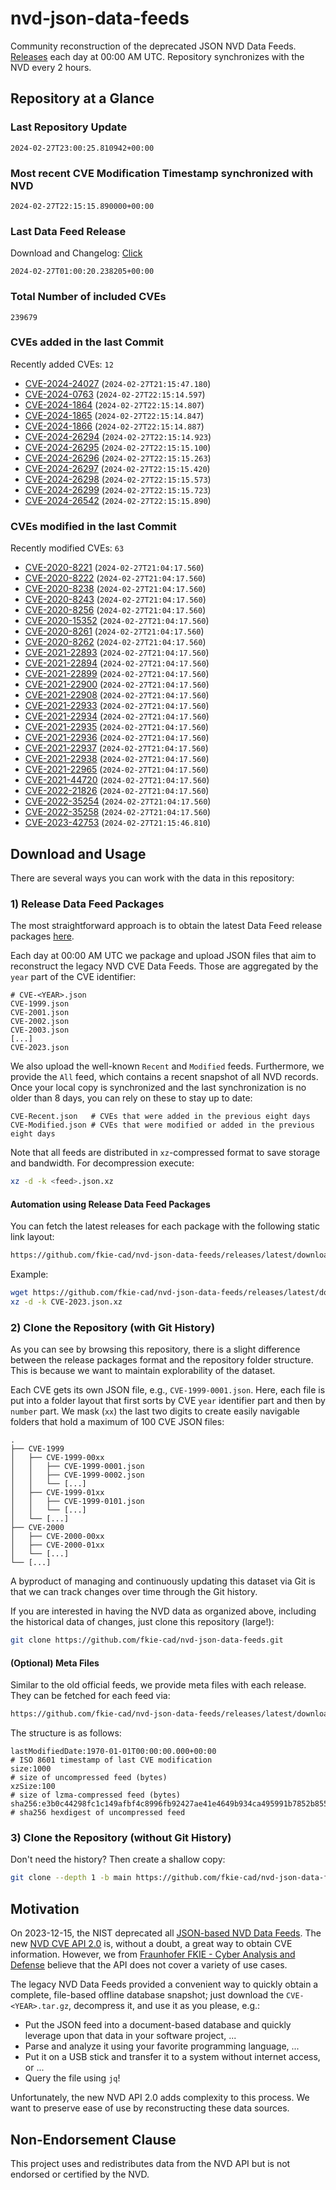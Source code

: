 # nvd-json-data-feeds

Community reconstruction of the deprecated JSON NVD Data Feeds. 
[Releases](https://github.com/fkie-cad/nvd-json-data-feeds/releases/latest) each day at 00:00 AM UTC.
Repository synchronizes with the NVD every 2 hours.

## Repository at a Glance

### Last Repository Update

```plain
2024-02-27T23:00:25.810942+00:00
```

### Most recent CVE Modification Timestamp synchronized with NVD

```plain
2024-02-27T22:15:15.890000+00:00
```

### Last Data Feed Release

Download and Changelog: [Click](https://github.com/fkie-cad/nvd-json-data-feeds/releases/latest)

```plain
2024-02-27T01:00:20.238205+00:00
```

### Total Number of included CVEs

```plain
239679
```

### CVEs added in the last Commit

Recently added CVEs: `12`

* [CVE-2024-24027](CVE-2024/CVE-2024-240xx/CVE-2024-24027.json) (`2024-02-27T21:15:47.180`)
* [CVE-2024-0763](CVE-2024/CVE-2024-07xx/CVE-2024-0763.json) (`2024-02-27T22:15:14.597`)
* [CVE-2024-1864](CVE-2024/CVE-2024-18xx/CVE-2024-1864.json) (`2024-02-27T22:15:14.807`)
* [CVE-2024-1865](CVE-2024/CVE-2024-18xx/CVE-2024-1865.json) (`2024-02-27T22:15:14.847`)
* [CVE-2024-1866](CVE-2024/CVE-2024-18xx/CVE-2024-1866.json) (`2024-02-27T22:15:14.887`)
* [CVE-2024-26294](CVE-2024/CVE-2024-262xx/CVE-2024-26294.json) (`2024-02-27T22:15:14.923`)
* [CVE-2024-26295](CVE-2024/CVE-2024-262xx/CVE-2024-26295.json) (`2024-02-27T22:15:15.100`)
* [CVE-2024-26296](CVE-2024/CVE-2024-262xx/CVE-2024-26296.json) (`2024-02-27T22:15:15.263`)
* [CVE-2024-26297](CVE-2024/CVE-2024-262xx/CVE-2024-26297.json) (`2024-02-27T22:15:15.420`)
* [CVE-2024-26298](CVE-2024/CVE-2024-262xx/CVE-2024-26298.json) (`2024-02-27T22:15:15.573`)
* [CVE-2024-26299](CVE-2024/CVE-2024-262xx/CVE-2024-26299.json) (`2024-02-27T22:15:15.723`)
* [CVE-2024-26542](CVE-2024/CVE-2024-265xx/CVE-2024-26542.json) (`2024-02-27T22:15:15.890`)


### CVEs modified in the last Commit

Recently modified CVEs: `63`

* [CVE-2020-8221](CVE-2020/CVE-2020-82xx/CVE-2020-8221.json) (`2024-02-27T21:04:17.560`)
* [CVE-2020-8222](CVE-2020/CVE-2020-82xx/CVE-2020-8222.json) (`2024-02-27T21:04:17.560`)
* [CVE-2020-8238](CVE-2020/CVE-2020-82xx/CVE-2020-8238.json) (`2024-02-27T21:04:17.560`)
* [CVE-2020-8243](CVE-2020/CVE-2020-82xx/CVE-2020-8243.json) (`2024-02-27T21:04:17.560`)
* [CVE-2020-8256](CVE-2020/CVE-2020-82xx/CVE-2020-8256.json) (`2024-02-27T21:04:17.560`)
* [CVE-2020-15352](CVE-2020/CVE-2020-153xx/CVE-2020-15352.json) (`2024-02-27T21:04:17.560`)
* [CVE-2020-8261](CVE-2020/CVE-2020-82xx/CVE-2020-8261.json) (`2024-02-27T21:04:17.560`)
* [CVE-2020-8262](CVE-2020/CVE-2020-82xx/CVE-2020-8262.json) (`2024-02-27T21:04:17.560`)
* [CVE-2021-22893](CVE-2021/CVE-2021-228xx/CVE-2021-22893.json) (`2024-02-27T21:04:17.560`)
* [CVE-2021-22894](CVE-2021/CVE-2021-228xx/CVE-2021-22894.json) (`2024-02-27T21:04:17.560`)
* [CVE-2021-22899](CVE-2021/CVE-2021-228xx/CVE-2021-22899.json) (`2024-02-27T21:04:17.560`)
* [CVE-2021-22900](CVE-2021/CVE-2021-229xx/CVE-2021-22900.json) (`2024-02-27T21:04:17.560`)
* [CVE-2021-22908](CVE-2021/CVE-2021-229xx/CVE-2021-22908.json) (`2024-02-27T21:04:17.560`)
* [CVE-2021-22933](CVE-2021/CVE-2021-229xx/CVE-2021-22933.json) (`2024-02-27T21:04:17.560`)
* [CVE-2021-22934](CVE-2021/CVE-2021-229xx/CVE-2021-22934.json) (`2024-02-27T21:04:17.560`)
* [CVE-2021-22935](CVE-2021/CVE-2021-229xx/CVE-2021-22935.json) (`2024-02-27T21:04:17.560`)
* [CVE-2021-22936](CVE-2021/CVE-2021-229xx/CVE-2021-22936.json) (`2024-02-27T21:04:17.560`)
* [CVE-2021-22937](CVE-2021/CVE-2021-229xx/CVE-2021-22937.json) (`2024-02-27T21:04:17.560`)
* [CVE-2021-22938](CVE-2021/CVE-2021-229xx/CVE-2021-22938.json) (`2024-02-27T21:04:17.560`)
* [CVE-2021-22965](CVE-2021/CVE-2021-229xx/CVE-2021-22965.json) (`2024-02-27T21:04:17.560`)
* [CVE-2021-44720](CVE-2021/CVE-2021-447xx/CVE-2021-44720.json) (`2024-02-27T21:04:17.560`)
* [CVE-2022-21826](CVE-2022/CVE-2022-218xx/CVE-2022-21826.json) (`2024-02-27T21:04:17.560`)
* [CVE-2022-35254](CVE-2022/CVE-2022-352xx/CVE-2022-35254.json) (`2024-02-27T21:04:17.560`)
* [CVE-2022-35258](CVE-2022/CVE-2022-352xx/CVE-2022-35258.json) (`2024-02-27T21:04:17.560`)
* [CVE-2023-42753](CVE-2023/CVE-2023-427xx/CVE-2023-42753.json) (`2024-02-27T21:15:46.810`)


## Download and Usage

There are several ways you can work with the data in this repository:

### 1) Release Data Feed Packages

The most straightforward approach is to obtain the latest Data Feed release packages [here](https://github.com/fkie-cad/nvd-json-data-feeds/releases/latest).

Each day at 00:00 AM UTC we package and upload JSON files that aim to reconstruct the legacy NVD CVE Data Feeds.
Those are aggregated by the `year` part of the CVE identifier:

```
# CVE-<YEAR>.json
CVE-1999.json
CVE-2001.json
CVE-2002.json
CVE-2003.json
[...]
CVE-2023.json
```

We also upload the well-known `Recent` and `Modified` feeds.
Furthermore, we provide the `All` feed, which contains a recent snapshot of all NVD records.
Once your local copy is synchronized and the last synchronization is no older than 8 days, you can rely on these to stay up to date:

```plain
CVE-Recent.json   # CVEs that were added in the previous eight days
CVE-Modified.json # CVEs that were modified or added in the previous eight days
```

Note that all feeds are distributed in `xz`-compressed format to save storage and bandwidth.
For decompression execute:

```sh
xz -d -k <feed>.json.xz
```


#### Automation using Release Data Feed Packages

You can fetch the latest releases for each package with the following static link layout:

```sh
https://github.com/fkie-cad/nvd-json-data-feeds/releases/latest/download/CVE-<YEAR>.json.xz
```

Example:

```sh
wget https://github.com/fkie-cad/nvd-json-data-feeds/releases/latest/download/CVE-2023.json.xz
xz -d -k CVE-2023.json.xz
```



### 2) Clone the Repository (with Git History)

As you can see by browsing this repository, there is a slight difference between the release packages format and the repository folder structure.
This is because we want to maintain explorability of the dataset.

Each CVE gets its own JSON file, e.g., `CVE-1999-0001.json`.
Here, each file is put into a folder layout that first sorts by CVE `year` identifier part and then by `number` part.
We mask (`xx`) the last two digits to create easily navigable folders that hold a maximum of 100 CVE JSON files:

```plain
.
├── CVE-1999
│   ├── CVE-1999-00xx
│   │   ├── CVE-1999-0001.json
│   │   ├── CVE-1999-0002.json
│   │   └── [...]
│   ├── CVE-1999-01xx
│   │   ├── CVE-1999-0101.json
│   │   └── [...]
│   └── [...]
├── CVE-2000
│   ├── CVE-2000-00xx
│   ├── CVE-2000-01xx
│   └── [...]
└── [...]
```

A byproduct of managing and continuously updating this dataset via Git is that we can track changes over time through the Git history.

If you are interested in having the NVD data as organized above, including the historical data of changes, just clone this repository (large!):

```sh
git clone https://github.com/fkie-cad/nvd-json-data-feeds.git
```

#### (Optional) Meta Files

Similar to the old official feeds, we provide meta files with each release. They can be fetched for each feed via:

```sh
https://github.com/fkie-cad/nvd-json-data-feeds/releases/latest/download/CVE-<YEAR>.meta
```

The structure is as follows:

```plain
lastModifiedDate:1970-01-01T00:00:00.000+00:00                          # ISO 8601 timestamp of last CVE modification
size:1000                                                               # size of uncompressed feed (bytes)
xzSize:100                                                              # size of lzma-compressed feed (bytes)
sha256:e3b0c44298fc1c149afbf4c8996fb92427ae41e4649b934ca495991b7852b855 # sha256 hexdigest of uncompressed feed
```


### 3) Clone the Repository (without Git History)

Don't need the history? Then create a shallow copy:

```sh
git clone --depth 1 -b main https://github.com/fkie-cad/nvd-json-data-feeds.git
```

## Motivation

On 2023-12-15, the NIST deprecated all [JSON-based NVD Data Feeds](https://nvd.nist.gov/vuln/data-feeds#divRetirementBanner-1).
The new [NVD CVE API 2.0](https://nvd.nist.gov/developers/vulnerabilities) is, without a doubt, a great way to obtain CVE information.
However, we from [Fraunhofer FKIE - Cyber Analysis and Defense](https://www.fkie.fraunhofer.de/en/departments/cad.html) believe that the API does not cover a variety of use cases.

The legacy NVD Data Feeds provided a convenient way to quickly obtain a complete, file-based offline database snapshot; just download the `CVE-<YEAR>.tar.gz`, decompress it, and use it as you please, e.g.:

* Put the JSON feed into a document-based database and quickly leverage upon that data in your software project, ...
* Parse and analyze it using your favorite programming language, ...
* Put it on a USB stick and transfer it to a system without internet access, or ...
* Query the file using `jq`!

Unfortunately, the new NVD API 2.0 adds complexity to this process.
We want to preserve ease of use by reconstructing these data sources.

## Non-Endorsement Clause

This project uses and redistributes data from the NVD API but is not endorsed or certified by the NVD.